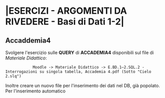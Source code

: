 # |ESERCIZI - ARGOMENTI DA RIVEDERE - Basi di Dati 1-2|


## Accaddemia4 

Svolgere l'esercizio sulle **QUERY** di **ACCADEMIA4** disponibili sul file di *Materiale Didattico*:


                Moodle -> Materiale Didattico -> E.BD.1–2.SQL.2 - Interrogazioni su singola tabella, Accademia 4.pdf (Sotto "Cielo 2.slq") 


Inoltre creare un nuovo file per l'inserimento dei dati nel DB, già popolato. Per l'inserimento automatico